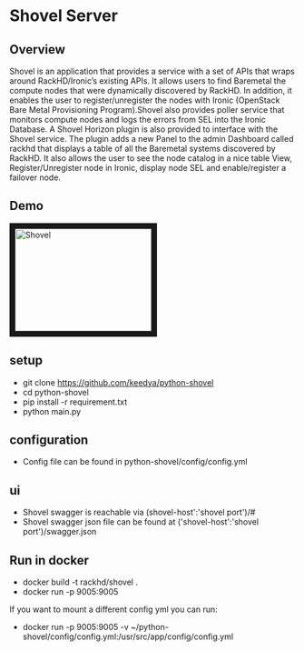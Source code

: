 # Shovel Server

## Overview
Shovel is an application that provides a service with a set of APIs that wraps around RackHD/Ironic’s existing APIs.  It allows users to find Baremetal the compute nodes that were dynamically discovered by RackHD. In addition, it enables the user to register/unregister the nodes with Ironic (OpenStack Bare Metal Provisioning Program).Shovel also provides poller service that monitors compute nodes and logs the errors from SEL into the Ironic Database.
A Shovel Horizon plugin is also provided to interface with the Shovel service. The plugin adds a new Panel to the admin Dashboard called rackhd that displays a table of all the Baremetal systems discovered by RackHD. It also allows the user to see the node catalog in a nice table View, Register/Unregister node in Ironic, display node SEL and enable/register a failover node.

## Demo
<a href="http://www.youtube.com/watch?feature=player_embedded&v=LluHht5ixTI" target="_blank"><img src="http://img.youtube.com/vi/LluHht5ixTI/0.jpg"
alt="Shovel" width="240" height="180" border="10" /></a>

## setup

- git clone https://github.com/keedya/python-shovel
- cd python-shovel
- pip install -r requirement.txt
- python main.py

## configuration
- Config file can be found in python-shovel/config/config.yml

## ui

- Shovel swagger is reachable via (shovel-host':'shovel port')/#
- Shovel swagger json file can be found at  ('shovel-host':'shovel port')/swagger.json

## Run in docker

- docker build -t rackhd/shovel .
- docker run -p 9005:9005

If you want to mount a different config yml you can run:
- docker run -p 9005:9005 -v ~/python-shovel/config/config.yml:/usr/src/app/config/config.yml
